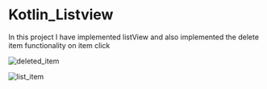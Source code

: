 # Kotlin_Listview
In this project I have implemented listView and also implemented the delete item functionality on item click

![deleted_item](https://user-images.githubusercontent.com/52109886/98465613-18fc7d00-21f0-11eb-9973-a2a47218adcc.jpeg)

![list_item](https://user-images.githubusercontent.com/52109886/98465621-287bc600-21f0-11eb-8c5f-0fb2e9ecea71.jpeg)
